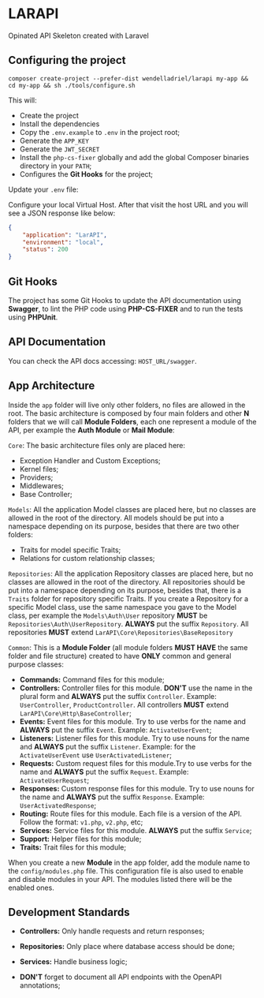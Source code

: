 # LARAPI

Opinated API Skeleton created with Laravel

## Configuring the project

```
composer create-project --prefer-dist wendelladriel/larapi my-app && cd my-app && sh ./tools/configure.sh
```

This will:
- Create the project
- Install the dependencies
- Copy the `.env.example` to `.env` in the project root;
- Generate the `APP_KEY`
- Generate the `JWT_SECRET`
- Install the `php-cs-fixer` globally and add the global Composer binaries directory in your `PATH`;
- Configures the **Git Hooks** for the project;

Update your `.env` file:

Configure your local Virtual Host. After that visit the host URL and you will see a JSON response like below:

```json
{
    "application": "LarAPI",
    "environment": "local",
    "status": 200
}
```

## Git Hooks

The project has some Git Hooks to update the API documentation using **Swagger**, to lint the PHP code using **PHP-CS-FIXER** and to run the tests using **PHPUnit**.

## API Documentation

You can check the API docs accessing: `HOST_URL/swagger`.

## App Architecture

Inside the `app` folder will live only other folders, no files are allowed in the root. The basic architecture is composed by four main folders and other **N** folders that we will call **Module Folders**, each one represent a module of the API, per example the **Auth Module** or **Mail Module**:

`Core`: The basic architecture files only are placed here:

- Exception Handler and Custom Exceptions;
- Kernel files;
- Providers;
- Middlewares;
- Base Controller;

`Models`: All the application Model classes are placed here, but no classes are allowed in the root of the directory. All models should be put into a namespace depending on its purpose, besides that there are two other folders:

- Traits for model specific Traits;
- Relations for custom relationship classes;

`Repositories`: All the application Repository classes are placed here, but no classes are allowed in the root of the directory. All repositories should be put into a namespace depending on its purpose, besides that, there is a `Traits` folder for repository specific Traits. If you create a Repository for a specific Model class, use the same namespace you gave to the Model class, per example the `Models\Auth\User` repository **MUST** be `Repositories\Auth\UserRepository`. **ALWAYS** put the suffix `Repository`. All repositories **MUST** extend `LarAPI\Core\Repositories\BaseRepository`

`Common`: This is a **Module Folder** (all module folders **MUST HAVE** the same folder and file structure) created to have **ONLY** common and general purpose classes:

- **Commands:** Command files for this module;
- **Controllers:** Controller files for this module. **DON'T** use the name in the plural form and **ALWAYS** put the suffix `Controller`. Example: `UserController`, `ProductController`. All controllers **MUST** extend `LarAPI\Core\Http\BaseController`;
- **Events:** Event files for this module. Try to use verbs for the name and **ALWAYS** put the suffix `Event`. Example: `ActivateUserEvent`;
- **Listeners:** Listener files for this module. Try to use nouns for the name and **ALWAYS** put the suffix `Listener`. Example: for the `ActivateUserEvent` use `UserActivatedListener`;
- **Requests:** Custom request files for this module.Try to use verbs for the name and **ALWAYS** put the suffix `Request`. Example: `ActivateUserRequest`;
- **Responses:** Custom response files for this module. Try to use nouns for the name and **ALWAYS** put the suffix `Response`. Example: `UserActivatedResponse`;
- **Routing:** Route files for this module. Each file is a version of the API. Follow the format: `v1.php`, `v2.php`, etc;
- **Services:** Service files for this module. **ALWAYS** put the suffix `Service`;
- **Support:** Helper files for this module;
- **Traits:** Trait files for this module;

When you create a new **Module** in the app folder, add the module name to the `config/modules.php` file. This configuration file is also used to enable and disable modules in your API. The modules listed there will be the enabled ones.

## Development Standards

- **Controllers:** Only handle requests and return responses;

- **Repositories:** Only place where database access should be done;

- **Services:** Handle business logic;

- **DON'T** forget to document all API endpoints with the OpenAPI annotations;

